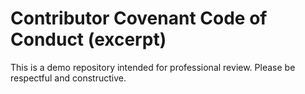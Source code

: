 # Contributor Covenant Code of Conduct (excerpt)
This is a demo repository intended for professional review. Please be respectful and constructive.
